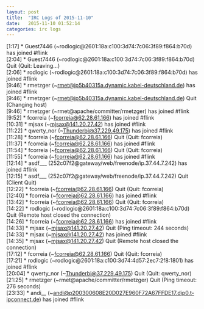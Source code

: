 ```yaml
---
layout: post
title:  "IRC Logs of 2015-11-10"
date:   2015-11-10 01:52:14
categories: irc logs
---
```

<span class="irc-date">[1:17]</span> <span class="irc-green">* Guest7446 (~rodlogic@2601:18a:c100:3d74:7c06:3f89:f864:b70d) has joined #flink</span><br />
<span class="irc-date">[2:04]</span> <span class="irc-navy">* Guest7446 (~rodlogic@2601:18a:c100:3d74:7c06:3f89:f864:b70d) Quit (Quit: Leaving...)</span><br />
<span class="irc-date">[2:06]</span> <span class="irc-green">* rodlogic (~rodlogic@2601:18a:c100:3d74:7c06:3f89:f864:b70d) has joined #flink</span><br />
<span class="irc-date">[9:46]</span> <span class="irc-green">* rmetzger (~rmet@ip5b40315a.dynamic.kabel-deutschland.de) has joined #flink</span><br />
<span class="irc-date">[9:46]</span> <span class="irc-navy">* rmetzger (~rmet@ip5b40315a.dynamic.kabel-deutschland.de) Quit (Changing host)</span><br />
<span class="irc-date">[9:46]</span> <span class="irc-green">* rmetzger (~rmet@apache/committer/rmetzger) has joined #flink</span><br />
<span class="irc-date">[9:52]</span> <span class="irc-green">* fcorreia (~fcorreia@62.28.61.166) has joined #flink</span><br />
<span class="irc-date">[10:31]</span> <span class="irc-green">* mjsax (~mjsax@141.20.27.42) has joined #flink</span><br />
<span class="irc-date">[11:22]</span> <span class="irc-green">* qwerty_nor (~Thunderbi@37.229.49.175) has joined #flink</span><br />
<span class="irc-date">[11:28]</span> <span class="irc-navy">* fcorreia (~fcorreia@62.28.61.166) Quit (Quit: fcorreia)</span><br />
<span class="irc-date">[11:37]</span> <span class="irc-green">* fcorreia (~fcorreia@62.28.61.166) has joined #flink</span><br />
<span class="irc-date">[11:54]</span> <span class="irc-navy">* fcorreia (~fcorreia@62.28.61.166) Quit (Quit: fcorreia)</span><br />
<span class="irc-date">[11:55]</span> <span class="irc-green">* fcorreia (~fcorreia@62.28.61.166) has joined #flink</span><br />
<span class="irc-date">[12:14]</span> <span class="irc-green">* asdf___ (252c07f2@gateway/web/freenode/ip.37.44.7.242) has joined #flink</span><br />
<span class="irc-date">[12:15]</span> <span class="irc-navy">* asdf___ (252c07f2@gateway/web/freenode/ip.37.44.7.242) Quit (Client Quit)</span><br />
<span class="irc-date">[12:22]</span> <span class="irc-navy">* fcorreia (~fcorreia@62.28.61.166) Quit (Quit: fcorreia)</span><br />
<span class="irc-date">[12:40]</span> <span class="irc-green">* fcorreia (~fcorreia@62.28.61.166) has joined #flink</span><br />
<span class="irc-date">[13:42]</span> <span class="irc-navy">* fcorreia (~fcorreia@62.28.61.166) Quit (Quit: fcorreia)</span><br />
<span class="irc-date">[14:22]</span> <span class="irc-navy">* rodlogic (~rodlogic@2601:18a:c100:3d74:7c06:3f89:f864:b70d) Quit (Remote host closed the connection)</span><br />
<span class="irc-date">[14:26]</span> <span class="irc-green">* fcorreia (~fcorreia@62.28.61.166) has joined #flink</span><br />
<span class="irc-date">[14:33]</span> <span class="irc-navy">* mjsax (~mjsax@141.20.27.42) Quit (Ping timeout: 244 seconds)</span><br />
<span class="irc-date">[14:33]</span> <span class="irc-green">* mjsax (~mjsax@141.20.27.42) has joined #flink</span><br />
<span class="irc-date">[14:35]</span> <span class="irc-navy">* mjsax (~mjsax@141.20.27.42) Quit (Remote host closed the connection)</span><br />
<span class="irc-date">[17:12]</span> <span class="irc-navy">* fcorreia (~fcorreia@62.28.61.166) Quit (Quit: fcorreia)</span><br />
<span class="irc-date">[17:21]</span> <span class="irc-green">* rodlogic (~rodlogic@2601:18a:c100:3d74:4d57:2ec7:2f8:1801) has joined #flink</span><br />
<span class="irc-date">[20:04]</span> <span class="irc-navy">* qwerty_nor (~Thunderbi@37.229.49.175) Quit (Quit: qwerty_nor)</span><br />
<span class="irc-date">[21:25]</span> <span class="irc-navy">* rmetzger (~rmet@apache/committer/rmetzger) Quit (Ping timeout: 276 seconds)</span><br />
<span class="irc-date">[23:33]</span> <span class="irc-green">* andi__ (~andi@p200300608E20D027E960F72A67FFDE17.dip0.t-ipconnect.de) has joined #flink</span><br />
